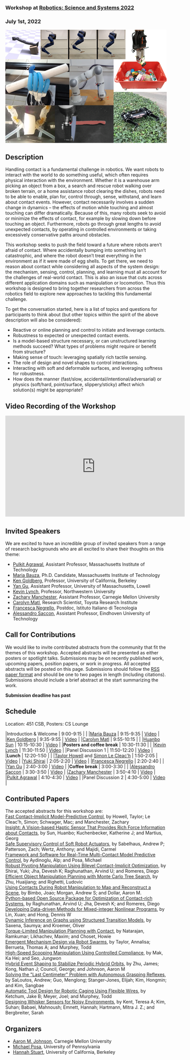 ### Workshop at [Robotics: Science and Systems 2022](https://roboticsconference.org/)
### July 1st, 2022

![](composite.png)

## Description
Handling contact is a fundamental challenge in robotics. We want robots to interact with the world to do
something useful, which often requires physical interaction with the environment. Whether it is a warehouse
arm picking an object from a box, a search and rescue robot walking over broken terrain, or a home assistance
robot clearing the dishes, robots need to be able to enable, plan for, control through, sense, withstand, and
learn about contact events. However, contact necessarily involves a sudden change in dynamics – the effects
of motion while touching and almost touching can differ dramatically. Because of this, many robots seek to
avoid or minimize the effects of contact, for example by slowing down before touching an object. Furthermore,
robots go through great lengths to avoid unexpected contacts, by operating in controlled environments or
taking excessively conservative paths around obstacles.

This workshop seeks to push the field toward a future where robots aren’t afraid of contact. Where
accidentally bumping into something isn’t catastrophic, and where the robot doesn’t treat everything in the
environment as if it were made of egg shells. To get there, we need to reason about contact while considering
all aspects of the system design: the mechanism, sensing, control, planning, and learning must all account for
the challenges of real-world contact. This is also an issue that cuts across different application domains such
as manipulation or locomotion. Thus this workshop is designed to bring together researchers from across
the robotics field to explore new approaches to tackling this fundamental challenge.

To get the conversation started, here is a list of topics and questions for participants to think about (but other topics within the spirit of the above description will also be considered):
* Reactive or online planning and control to initiate and leverage contacts.
* Robustness to expected or unexpected contact events.
* Is a model-based structure necessary, or can unstructured learning methods succeed? What types of
problems might require or benefit from structure?
* Making sense of touch: leveraging spatially rich tactile sensing.
* The role of design and novel shapes to control interactions.
* Interacting with soft and deformable surfaces, and leveraging softness for robustness.
* How does the manner (fast/slow, accidental/intentional/adversarial) or physics (soft/hard, point/surface,
slippery/sticky) affect which solution(s) might be appropriate?

## Video Recording of the Workshop
<iframe width="560" height="315" src="https://www.youtube.com/embed/videoseries?list=PLxHmBiQi0bD34kaBxcO9ENkvL7sWafvGt" title="YouTube video player" frameborder="0" allow="accelerometer; autoplay; clipboard-write; encrypted-media; gyroscope; picture-in-picture" allowfullscreen></iframe>


## Invited Speakers
We are excited to have an incredible group of invited speakers from a range of research backgrounds who are all excited to share their thoughts on this theme:

* [Pulkit Agrawal](https://people.csail.mit.edu/pulkitag/), Assistant Professor, Massachusetts Institute of Technology
* [Maria Bauza](https://web.mit.edu/bauza/www/), Ph.D. Candidate, Massachusetts Institute of Technology
* [Ken Goldberg](https://goldberg.berkeley.edu/), Professor, University of California, Berkeley
* [Yan Gu](https://www.uml.edu/engineering/mechanical/faculty/gu-yan.aspx), Assistant Professor, University of Massachusetts, Lowell
* [Kevin Lynch](https://robotics.northwestern.edu/people/profiles/faculty/lynch-kevin.html), Professor, Northwestern University
* [Zachary Manchester](https://www.ri.cmu.edu/ri-faculty/zachary-manchester/), Assistant Professor, Carnegie Mellon University
* [Carolyn Matl](https://carolyncmatl.github.io/), Research Scientist, Toyota Research Institute
* [Francesca Negrello](https://scholar.google.com/citations?user=pRTUzT4AAAAJ&hl=en), Postdoc, Istituto Italiano di Tecnologia
* [Alessandro Saccon](https://www.tue.nl/en/research/researchers/alessandro-saccon/), Assistant Professor, Eindhoven University of Technology

## Call for Contributions

We would like to invite contributed abstracts from the community that fit the themes of this workshop. Accepted abstracts will be presented as either posters or spotlight talks. Submissions may be on recently published work, upcoming papers, position papers, or work in progress. All accepted abstracts will be posted on this page. Submissions should follow the [RSS paper format](https://roboticsconference.org/information/authorinfo/) and should be one to two pages in length (including citations). Submissions should include a brief abstract at the start summarizing the work. 

**Submission deadline has past**

## Schedule

Location: 451 CSB, Posters: CS Lounge


|Introduction & Welcome | 9:00-9:15 |  |
|[Maria Bauza](https://web.mit.edu/bauza/www/) | 9:15-9:35 | [Video](https://www.youtube.com/watch?v=qfm8vXDRhuA&list=PLxHmBiQi0bD34kaBxcO9ENkvL7sWafvGt&index=1) |
|[Ken Goldberg](https://goldberg.berkeley.edu/) | 9:35-9:55 | [Video](https://www.youtube.com/watch?v=SuUxwq6rcA0&list=PLxHmBiQi0bD34kaBxcO9ENkvL7sWafvGt&index=2) |
|[Carolyn Matl](https://carolyncmatl.github.io/) | 9:55-10:15 | |
|[Huanbo Sun](https://is.mpg.de/person/shuanbo) | 10:15-10:30 | [Video](https://www.youtube.com/watch?v=KFN08s7znPA&list=PLxHmBiQi0bD34kaBxcO9ENkvL7sWafvGt&index=3) |
|**Posters and coffee break** | 10:30-11:30 | |
|[Kevin Lynch](https://robotics.northwestern.edu/people/profiles/faculty/lynch-kevin.html) | 11:30-11:50 | [Video](https://www.youtube.com/watch?v=GE735zx16Zc&list=PLxHmBiQi0bD34kaBxcO9ENkvL7sWafvGt&index=4) |
|Panel Discussion 1 | 11:50-12:20 | [Video](https://www.youtube.com/watch?v=B5Dc4o9NaUk&list=PLxHmBiQi0bD34kaBxcO9ENkvL7sWafvGt&index=5) |
|**Lunch** | 12:20-1:50 | |
|[Taylor Howell](https://thowell.github.io/) and [Simon Le Cleac'h](https://simon-lc.github.io/) | 1:50-2:05 | [Video](https://www.youtube.com/watch?v=CshPn-zp3wE&list=PLxHmBiQi0bD34kaBxcO9ENkvL7sWafvGt&index=6) |
|[Yuki Shirai](https://sites.google.com/view/yukishirai/) | 2:05-2:20 | [Video](https://www.youtube.com/watch?v=s4D7OcK4s4c&list=PLxHmBiQi0bD34kaBxcO9ENkvL7sWafvGt&index=7) |
|[Francesca Negrello](https://scholar.google.com/citations?user=pRTUzT4AAAAJ&hl=en) | 2:20-2:40 | |
|[Yan Gu](https://www.uml.edu/engineering/mechanical/faculty/gu-yan.aspx) | 2:40-3:00 | [Video](https://www.youtube.com/watch?v=VVr-1-wTmAw&list=PLxHmBiQi0bD34kaBxcO9ENkvL7sWafvGt&index=8) |
|**Coffee break** | 3:00-3:30 | |
|[Alessandro Saccon](https://www.tue.nl/en/research/researchers/alessandro-saccon/) | 3:30-3:50 | [Video](https://www.youtube.com/watch?v=L932Gcl1WAo&list=PLxHmBiQi0bD34kaBxcO9ENkvL7sWafvGt&index=9) | 
|[Zachary Manchester](https://www.ri.cmu.edu/ri-faculty/zachary-manchester/) | 3:50-4:10 | [Video](https://www.youtube.com/watch?v=uC5GOLmQY58&list=PLxHmBiQi0bD34kaBxcO9ENkvL7sWafvGt&index=10) |
|[Pulkit Agrawal](https://people.csail.mit.edu/pulkitag/) | 4:10-4:30 | [Video](https://www.youtube.com/watch?v=jU7pkiv3x0E&list=PLxHmBiQi0bD34kaBxcO9ENkvL7sWafvGt&index=11) |
|Panel Discussion 2 | 4:30-5:00 | [Video](https://www.youtube.com/watch?v=PpYsJTTIyis&list=PLxHmBiQi0bD34kaBxcO9ENkvL7sWafvGt&index=12) |

## Contributed Papers

The accepted abstracts for this workshop are:  \
[	Fast Contact-Implicit Model-Predictive Control](	cimpc_bumping_rss2022.pdf	), by 	Howell, Taylor; Le Cleac'h, Simon; Schwager, Mac; and Manchester, Zachary	  \
[	Insight: A Vision-based Haptic Sensor That Provides Rich Force Information about Contacts](	Insight_RSS_2022_Workshop_Paper.pdf	), by 	Sun, Huanbo; Kuchenbecker, Katherine J; and Martius, Georg	  \
[	Safe Supervisory Control of Soft Robot Actuators](	Safe_Supervisor_RSS_Workshop_2022-05-09.pdf	), by 	Sabelhaus, Andrew P; Patterson, Zach; Wertz, Anthony; and Majidi, Carmel	  \
[	Framework and Software for Real-Time Multi-Contact Model Predictive Control](	Aydinoglu_RSSWS_2022.pdf	), by 	Aydinoglu, Alp; and Posa, Michael	  \
[	Robust Pivoting Manipulation Using Bilevel Contact-Implicit Optimization](	RSS22_WS_Pivoting.pdf	), by 	Shirai, Yuki; Jha, Devesh K; Raghunathan, Arvind U; and Romeres, Diego	  \
[	Efficient Object Manipulation Planning with Monte Carlo Tree Search](	zhu22efficient_rssws.pdf	), by 	Zhu, Huaijiang; and Righetti, Ludovic	  \
[	Using Contacts During Robot Manipulation to Map and Reconstruct a Scene](	Joao_Bimbo_RSSWS_2022.pdf	), by 	Bimbo, Joao; Morgan, Andrew S; and Dollar, Aaron M.	  \
[	Python-based Open Source Package for Optimization of Contact-rich Systems](	RSS22_pyrobocop-3.pdf	), by 	Raghunathan, Arvind U; Jha, Devesh K; and Romeres, Diego  \
[	Developing Data-driven Methods for Mixed-integer Nonlinear Programs](	Lin_RSSWS_2022.pdf	), by 	Lin, Xuan; and Hong, Dennis W	  \
[	Dynamic Inference on Graphs using Structured Transition Models](	Saxena_RSSWS_2022.pdf	), by 	Saxena, Saumya; and Kroemer, Oliver	  \
[	Torque-Limited Manipulation Planning with Contact](	insat_ptc_extd_abs.pdf	), by 	Natarajan, Ramkumar; Likhachev, Maxim; and Choset, Howie	  \
[	Emergent Mechanism Design via Robot Swarms](	Taylor_RSSWS_2022.pdf	), by 	Taylor, Annalisa; Berrueta, Thomas A; and Murphey, Todd	  \
[	High-Speed Scooping Manipulation Using Controlled Compliance](	RSS2022WS_High_Speed_Scooping.pdf	), by 	Mak, Ka Hei; and Seo, Jungwon	  \
[	Hybrid Event Shaping to Stabilize Periodic Hybrid Orbits](	RSS_Workshop___Hybrid_Event_Shaping.pdf	), by 	Zhu, James; Kong, Nathan J; Council, George; and Johnson, Aaron	M  \
[	Solving the "Last Centimeter" Problem with Autonomous Grasping Reflexes](	SaLoutos_RSSWS_2022.pdf	), by 	SaLoutos, Andrew; Guo, Menglong; Stanger-Jones, Elijah; Kim, Hongmin; and Kim, Sangbae	  \
[	Automatic Tool Design for Robotic Caging Using Flexible Wires](	Ketchum_RSSWS_2022.pdf	), by 	Ketchum, Jake B; Meyer, Joel; and Murphey, Todd	  \
[	Designing Whisker Sensors for Noisy Environments](	Kent_RSSWS_2022.pdf	), by Kent, Teresa  A; Kim, Suhan; Babaei, Mahnoush; Emnett, Hannah; Hartmann, Mitra J. Z.; and Bergbreiter, Sarah


 
## Organizers

* [Aaron M. Johnson](https://www.andrew.cmu.edu/user/amj1/), Carnegie Mellon University
* [Michael Posa](https://www.grasp.upenn.edu/people/michael-posa/), University of Pennsylvania
* [Hannah Stuart](https://edg.berkeley.edu/people/hannah-stuart/), University of California, Berkeley
